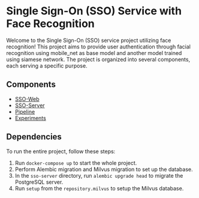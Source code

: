# Single Sign-On (SSO) Service with Face Recognition

Welcome to the Single Sign-On (SSO) service project utilizing face recognition! This project aims to provide user authentication through facial recognition using mobile_net as base model and another model trained using siamese network. The project is organized into several components, each serving a specific purpose.

## Components

- [SSO-Web](./sso-web/README.md)
- [SSO-Server](./sso-server/README.md)
- [Pipeline](./pipeline/README.md)
- [Experiments](./experiments/README.md)

## Dependencies

To run the entire project, follow these steps:

1. Run `docker-compose up` to start the whole project.
2. Perform Alembic migration and Milvus migration to set up the database.
3. In the `sso-server` directory, run `alembic upgrade head` to migrate the PostgreSQL server.
4. Run `setup` from the `repository.milvus` to setup the Milvus database.


